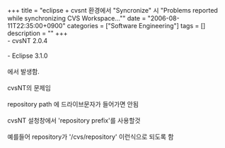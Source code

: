 +++
title = "eclipse + cvsnt 환경에서 \"Syncronize\" 시 \"Problems reported while synchronizing CVS Workspace...\""
date = "2006-08-11T22:35:00+0900"
categories = ["Software Engineering"]
tags = []
description = ""
+++
<span class="copyright_entry" style="display:block;" title="eclipse + cvsnt 환경에서 &quot;Syncronize&quot; 시 &quot;Problems reported while synchronizing CVS Workspace...&quot;@@**@@http://shed.egloos.com/1389787"></span>- cvsNT 2.0.4
<br>
<br>- Eclipse 3.1.0
<br>
<br>에서 발생함. 
<br>
<br>cvsNT의 문제임
<br>
<br>repository path 에 드라이브문자가 들어가면 안됨
<br>
<br>cvsNT 설청창에서 'repository prefix'를 사용할것
<br>
<br>예를들어&nbsp;repository가 '/cvs/repository' 이런식으로 되도록 함
<br>&nbsp; 
<!--
       <rdf:RDF xmlns:rdf="http://www.w3.org/1999/02/22-rdf-syntax-ns#"
		    xmlns:dc="http://purl.org/dc/elements/1.1/"
		    xmlns:trackback="http://madskills.com/public/xml/rss/module/trackback/">
       <rdf:Description
	        rdf:about="http://shed.egloos.com/1389787"
	        dc:identifier="http://shed.egloos.com/1389787"
	        dc:title="eclipse + cvsnt 환경에서 &quot;Syncronize&quot; 시 &quot;Problems reported while synchronizing CVS Workspace...&quot;"
	        trackback:ping="http://shed.egloos.com/tb/1389787"/>
       </rdf:RDF>
       -->

<ul></ul>